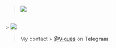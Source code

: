 > <img src="https://github-readme-stats.vercel.app/api?username=Viquess&show_icons=true&theme=vision-friendly-dark&count_private=true">
<br />
> <img src="https://github-readme-stats.vercel.app/api/top-langs/?username=Viquess&layout=compact&theme=vision-friendly-dark">

> My contact » [@Viques](https://t.me/Viques) on **Telegram**.


